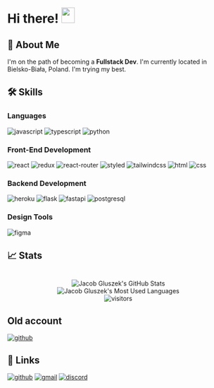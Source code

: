 # Hi there! <img src="https://media.giphy.com/media/hvRJCLFzcasrR4ia7z/giphy.gif" width="30px" height="35px">

## 🚀 About Me

I'm on the path of becoming a **Fullstack Dev**.
I'm currently located in Bielsko-Biała, Poland.
I'm trying my best.

## 🛠️ Skills

### Languages

![javascript](https://img.shields.io/badge/JavaScript-323330?style=for-the-badge&logo=javascript&logoColor=F7DF1E)
![typescript](https://img.shields.io/badge/TypeScript-007ACC?style=for-the-badge&logo=typescript&logoColor=white)
![python](https://img.shields.io/badge/Python-3776AB?style=for-the-badge&logo=python&logoColor=white)

### Front-End Development

![react](https://img.shields.io/badge/React-20232A?style=for-the-badge&logo=react&logoColor=61DAFB)
![redux](https://img.shields.io/badge/Redux-593D88?style=for-the-badge&logo=redux&logoColor=white)
![react-router](https://img.shields.io/badge/React_Router-CA4245?style=for-the-badge&logo=react-router&logoColor=white)
![styled](https://img.shields.io/badge/Styled_Components-D1678B?style=for-the-badge&logo=styled-components&logoColor=F1C03B)
![tailwindcss](https://img.shields.io/badge/Tailwind_CSS-38B2AC?style=for-the-badge&logo=tailwind-css&logoColor=white)
![html](https://img.shields.io/badge/HTML5-E34F26?style=for-the-badge&logo=html5&logoColor=white)
![css](https://img.shields.io/badge/CSS3-1572B6?style=for-the-badge&logo=css3&logoColor=white)

### Backend Development

![heroku](https://img.shields.io/badge/Heroku-430098?style=for-the-badge&logo=heroku&logoColor=white)
![flask](https://img.shields.io/badge/Flask-000000?style=for-the-badge&logo=flask&logoColor=white)
![fastapi](https://img.shields.io/badge/FastAPI-009485)
![postgresql](https://img.shields.io/badge/PostgreSQL-316192?style=for-the-badge&logo=postgresql&logoColor=white)

### Design Tools

![figma](https://img.shields.io/badge/figma-000000?style=for-the-badge&logo=figma&logoColor=white)

## 📈 Stats

<div align="center">
    <br />
    <img src="https://github-readme-stats.vercel.app/api?username=jakubgluszek&count_private=true&theme=discord_old_blurple" alt="Jacob Gluszek's GitHub Stats">
    <br />
    <img src="https://github-readme-stats.vercel.app/api/top-langs/?username=jakubgluszek&theme=discord_old_blurple" alt="Jacob Gluszek's Most Used Languages">
    <br />
    <img src="https://visitor-badge.laobi.icu/badge?page_id=jakugluszek.jakubgluszek" alt="visitors">
</div>

## Old account
[![github](https://img.shields.io/badge/GitHub-000000?style=for-the-badge&logo=GitHub&logoColor=white)](https://github.com/jacobg03)

## 🔗 Links

<!-- [![portfolio](https://img.shields.io/badge/Portfolio-5340ff?style=for-the-badge&logo=Google-chrome&logoColor=white)]() -->
[![github](https://img.shields.io/badge/GitHub-000000?style=for-the-badge&logo=GitHub&logoColor=white)](https://github.com/jakubgluszek)
[![gmail](https://img.shields.io/badge/mail-D14836?style=for-the-badge&logo=Gmail&logoColor=white)](mailto:jacobgluszek03@gmail.com)
[![discord](https://img.shields.io/badge/Discord-7289DA?style=for-the-badge&logo=discord&logoColor=white)](https://discordapp.com/users/383609115722907650)
